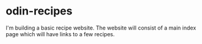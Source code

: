 # odin-recipes
I'm building a basic recipe website.
The website will consist of a main index page which will have links to a few recipes.